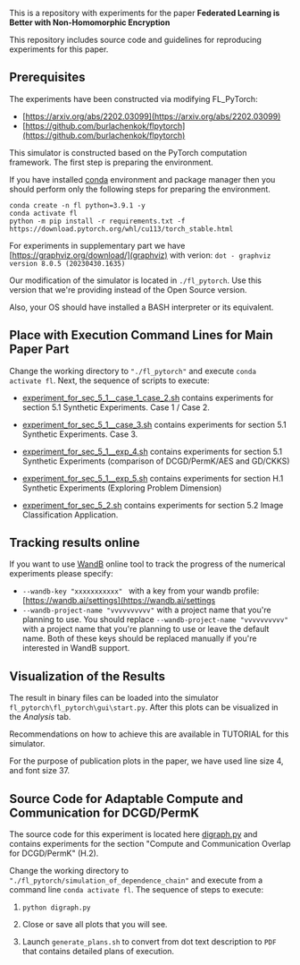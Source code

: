 This is a repository with  experiments for the paper **Federated Learning is Better with Non-Homomorphic Encryption**

This repository includes source code and guidelines for reproducing experiments for this paper.

## Prerequisites

The experiments have been constructed via modifying FL_PyTorch:

* [https://arxiv.org/abs/2202.03099](https://arxiv.org/abs/2202.03099)
* [https://github.com/burlachenkok/flpytorch](https://github.com/burlachenkok/flpytorch)

This simulator is constructed based on the PyTorch computation framework. The first step is preparing the environment. 

If you have installed [conda](https://docs.conda.io/en/latest/) environment and package manager then you should perform only the following steps for preparing the environment.

```
conda create -n fl python=3.9.1 -y
conda activate fl
python -m pip install -r requirements.txt -f https://download.pytorch.org/whl/cu113/torch_stable.html
```

For experiments in supplementary part we have [https://graphviz.org/download/](graphviz) with verion: `dot - graphviz version 8.0.5 (20230430.1635)`

Our modification of the simulator is located in `./fl_pytorch`. Use this version that we're providing instead of the Open Source version.

Also, your OS should have installed a BASH interpreter or its equivalent.

## Place with Execution Command Lines for Main Paper Part

Change the working directory to `"./fl_pytorch"` and execute `conda activate fl`. Next, the sequence of scripts to execute:


* [experiment_for_sec_5_1__case_1_case_2.sh](fl_pytorch/experiment_for_sec_5_1__case_1_case_2.sh) contains experiments for section 5.1 Synthetic Experiments. Case 1 / Case 2.

* [experiment_for_sec_5_1__case_3.sh](fl_pytorch/experiment_for_sec_5_1__case_3.sh) contains experiments for section 5.1 Synthetic Experiments. Case 3.

* [experiment_for_sec_5_1__exp_4.sh](fl_pytorch/experiment_for_sec_5_1__exp_4.sh) contains experiments for section 5.1 Synthetic Experiments (comparison of DCGD/PermK/AES and GD/CKKS)

* [experiment_for_sec_5_1__exp_5.sh](fl_pytorch/experiment_for_sec_5_1__exp_5.sh) contains experiments for section H.1 Synthetic Experiments (Exploring Problem Dimension)

* [experiment_for_sec_5_2.sh](fl_pytorch/experiment_for_sec_5_2.sh) contains experiments for section 5.2 Image Classification Application.


## Tracking results online

If you want to use [WandB](https://wandb.ai/settings) online tool to track the progress of the numerical experiments please specify:
* `--wandb-key "xxxxxxxxxxx" ` with a key from your wandb profile: [https://wandb.ai/settings](https://wandb.ai/settings
* `--wandb-project-name "vvvvvvvvvv"` with a project name that you're planning to use.
You should replace `--wandb-project-name "vvvvvvvvvv"` with a project name that you're planning to use or leave the default name. Both of these keys should be replaced manually if you're interested in WandB support.

## Visualization of the Results

The result in binary files can be loaded into the simulator `fl_pytorch\fl_pytorch\gui\start.py`. After this plots can be visualized in the *Analysis* tab. 

Recommendations on how to achieve this are available in TUTORIAL for this simulator.

For the purpose of publication plots in the paper, we have used line size 4, and font size 37.

## Source Code for Adaptable Compute and Communication for DCGD/PermK

The source code for this experiment is located here [digraph.py](fl_pytorch/simulation_of_dependence_chain/digraph.py) and contains experiments for the section "Compute and Communication Overlap for DCGD/PermK" (H.2).

Change the working directory to `"./fl_pytorch/simulation_of_dependence_chain"` and execute from a command line `conda activate fl`. The sequence of steps to execute:

1. `python digraph.py`

2. Close or save all plots that you will see.

3. Launch `generate_plans.sh` to convert from dot text description to `PDF` that contains detailed plans of execution.
